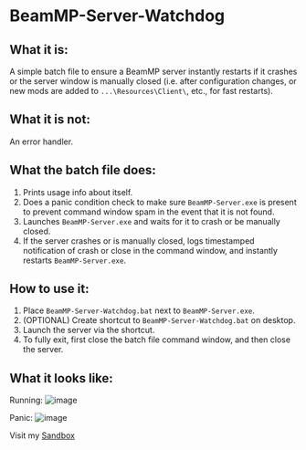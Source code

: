 # BeamMP-Server-Watchdog

## What it is:
A simple batch file to ensure a BeamMP server instantly restarts if it crashes or the server window is manually closed (i.e. after configuration changes, or new mods are added to `...\Resources\Client\`, etc., for fast restarts).

## What it is not:
An error handler.

## What the batch file does:
1. Prints usage info about itself.
2. Does a panic condition check to make sure `BeamMP-Server.exe` is present to prevent command window spam in the event that it is not found.
3. Launches `BeamMP-Server.exe` and waits for it to crash or be manually closed.
4. If the server crashes or is manually closed, logs timestamped notification of crash or close in the command window, and instantly restarts `BeamMP-Server.exe`.

## How to use it:
1. Place `BeamMP-Server-Watchdog.bat` next to `BeamMP-Server.exe`.
2. (OPTIONAL) Create shortcut to `BeamMP-Server-Watchdog.bat` on desktop.
3. Launch the server via the shortcut.
4. To fully exit, first close the batch file command window, and then close the server.

## What it looks like:
Running:
![image](https://user-images.githubusercontent.com/49531350/155889250-20ff3a09-e737-42b6-83cc-dc1b40191eaa.png)

Panic:
![image](https://user-images.githubusercontent.com/49531350/155889262-83d51cca-c208-42e1-a8fe-702bdae36969.png)

Visit my [Sandbox](https://discord.gg/caU5adg "Dudek's Sandbox")
